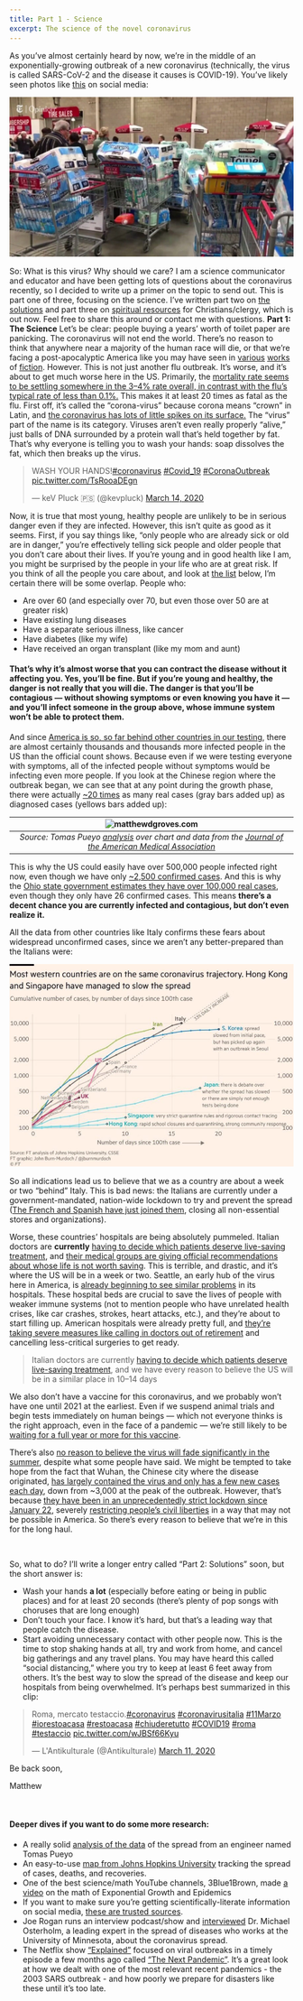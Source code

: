 ```yaml
---
title: Part 1 - Science
excerpt: The science of the novel coronavirus
---
```


As you’ve almost certainly heard by now, we’re in the middle of an exponentially-growing outbreak of a new coronavirus (technically, the virus is called SARS-CoV-2 and the disease it causes is COVID-19). You’ve likely seen photos like [this](https://www.miamiherald.com/news/nation-world/world/article241141236.html) on social media:

![](assets/images/covid/tp.jpg)

So: What is this virus? Why should we care? I am a science communicator and educator and have been getting lots of questions about the coronavirus recently, so I decided to write up a primer on the topic to send out. This is part one of three, focusing on the science. I’ve written part two on [the solutions](PartTwoSolutions.md) and part three on [spiritual resources](PartThreeSpirituality.md) for Christians/clergy, which is out now. Feel free to share this around or contact me with questions.
**Part 1: The Science**
Let’s be clear: people buying a years’ worth of toilet paper are panicking. The coronavirus will not end the world. There’s no reason to think that anywhere near a majority of the human race will die, or that we’re facing a post-apocalyptic America like you may have seen in [various](https://en.wikipedia.org/wiki/The_Stand) [works](https://en.wikipedia.org/wiki/Station_Eleven) of [fiction](https://www.syfy.com/syfywire/5-movies-people-win-for-your-coronavirus-quarantine).
However.
This is not just another flu outbreak. It’s worse, and it’s about to get much worse here in the US. Primarily, the [mortality rate seems to be settling somewhere in the 3–4% rate overall, in contrast with the flu’s typical rate of less than 0.1%.](https://www.who.int/docs/default-source/coronaviruse/situation-reports/20200306-sitrep-46-covid-19.pdf?sfvrsn=96b04adf_2) This makes it at least 20 times as fatal as the flu.
First off, it’s called the “corona-virus” because corona means “crown” in Latin, and [the coronavirus has lots of little spikes on its surface.](https://www.ijpr.org/post/older-adults-increased-risk-coronavirus-warns-jackson-county-health-official) The “virus” part of the name is its category. Viruses aren’t even really properly “alive,” just balls of DNA surrounded by a protein wall that’s held together by fat. That’s why everyone is telling you to wash your hands: soap dissolves the fat, which then breaks up the virus.
<blockquote class="twitter-tweet"><p lang="en" dir="ltr">WASH YOUR HANDS!<a href="https://twitter.com/hashtag/coronavirus?src=hash&amp;ref_src=twsrc%5Etfw">#coronavirus</a> <a href="https://twitter.com/hashtag/Covid_19?src=hash&amp;ref_src=twsrc%5Etfw">#Covid_19</a> <a href="https://twitter.com/hashtag/CoronaOutbreak?src=hash&amp;ref_src=twsrc%5Etfw">#CoronaOutbreak</a> <a href="https://t.co/TsRooaDEgn">pic.twitter.com/TsRooaDEgn</a></p>&mdash; keV Pluck 🇵🇸 (@kevpluck) <a href="https://twitter.com/kevpluck/status/1238657245203890178?ref_src=twsrc%5Etfw">March 14, 2020</a></blockquote> <script async src="https://platform.twitter.com/widgets.js" charset="utf-8"></script>

Now, it is true that most young, healthy people are unlikely to be in serious danger even if they are infected. However, this isn’t quite as good as it seems. First, if you say things like, “only people who are already sick or old are in danger,” you’re effectively telling sick people and older people that you don’t care about their lives. If you’re young and in good health like I am, you might be surprised by the people in your life who are at great risk. If you think of all the people you care about, and look at [the list](https://www.worldometers.info/coronavirus/coronavirus-age-sex-demographics/) below, I’m certain there will be some overlap. People who:
- Are over 60 (and especially over 70, but even those over 50 are at greater risk)
- Have existing lung diseases
- Have a separate serious illness, like cancer
- Have diabetes (like my wife)
- Have received an organ transplant (like my mom and aunt)

#### That’s why it’s almost worse that you can contract the disease without it affecting you. Yes, you’ll be fine. But if you’re young and healthy, the danger is not really that you will die. The danger is that you’ll be contagious — without showing symptoms or even knowing you have it — and you’ll infect someone in the group above, whose immune system won’t be able to protect them. ####

And since [America is so, so far behind other countries in our testing](https://www.vox.com/policy-and-politics/2020/3/13/21178289/confirmed-coronavirus-cases-us-countries-italy-iran-singapore-hong-kong), there are almost certainly thousands and thousands more infected people in the US than the official count shows. Because even if we were testing everyone with symptoms, all of the infected people without symptoms would be infecting even more people. If you look at the Chinese region where the outbreak began, we can see that at any point during the growth phase, there were actually [~20 times](https://medium.com/@tomaspueyo/coronavirus-act-today-or-people-will-die-f4d3d9cd99ca) as many real cases (gray bars added up) as diagnosed cases (yellows bars added up):

| ![matthewdgroves.com](assets/images/covid/hubei.jpg) | 
|:--:| 
| *Source: Tomas Pueyo [analysis](https://medium.com/@tomaspueyo/coronavirus-act-today-or-people-will-die-f4d3d9cd99ca) over chart and data from the [Journal of the American Medical Association](https://jamanetwork.com/journals/jama/fullarticle/2762130)* |

This is why the US could easily have over 500,000 people infected right now, even though we have only [~2,500 confirmed cases](https://coronavirus.jhu.edu/map.html). And this is why the [Ohio state government estimates they have over 100,000 real cases](https://thehill.com/policy/healthcare/487329-ohio-health-official-estimates-100000-people-in-state-have-coronavirus), even though they only have 26 confirmed cases. This means **there’s a decent chance you are currently infected and contagious, but don’t even realize it.**

All the data from other countries like Italy confirms these fears about widespread unconfirmed cases, since we aren’t any better-prepared than the Italians were:

![](/assets/images/covid/italy.png)

So all indications lead us to believe that we as a country are about a week or two “behind” Italy. This is bad news: the Italians are currently under a government-mandated, nation-wide lockdown to try and prevent the spread ([The French and Spanish have just joined them](https://www.bbc.com/news/world-europe-51892477), closing all non-essential stores and organizations).

Worse, these countries’ hospitals are being absolutely pummeled. Italian doctors are **currently** [having to decide which patients deserve live-saving treatment](https://www.theatlantic.com/ideas/archive/2020/03/who-gets-hospital-bed/607807/), and [their medical groups are giving official recommendations about whose life is not worth saving](https://twitter.com/Yascha_Mounk/status/1237731864233807872). This is terrible, and drastic, and it’s where the US will be in a week or two. Seattle, an early hub of the virus here in America, is [already beginning to see similar problems](https://theweek.com/speedreads/901695/seattlearea-hospital-italy-show-what-awaits-americas-health-care-system-coronavirus-surges) in its hospitals. These hospital beds are crucial to save the lives of people with weaker immune systems (not to mention people who have unrelated health crises, like car crashes, strokes, heart attacks, etc.), and they’re about to start filling up. American hospitals were already pretty full, and [they’re taking severe measures like calling in doctors out of retirement](https://apnews.com/6c9b9686c4af21b9984341d330073979) and cancelling less-critical surgeries to get ready.

> Italian doctors are currently [having to decide which patients deserve live-saving treatment](https://www.theatlantic.com/ideas/archive/2020/03/who-gets-hospital-bed/607807/), and we have every reason to believe the US will be in a similar place in 10–14 days

We also don’t have a vaccine for this coronavirus, and we probably won’t have one until 2021 at the earliest. Even if we suspend animal trials and begin tests immediately on human beings — which not everyone thinks is the right approach, even in the face of a pandemic — we’re still likely to be [waiting for a full year or more for this vaccine](https://www.scientificamerican.com/article/researchers-rush-to-test-coronavirus-vaccine-in-people/).

There’s also [no reason to believe the virus will fade significantly in the summer](https://ccdd.hsph.harvard.edu/will-covid-19-go-away-on-its-own-in-warmer-weather/), despite what some people have said. We might be tempted to take hope from the fact that Wuhan, the Chinese city where the disease originated, [has largely contained the virus and only has a few new cases each day](https://www.reuters.com/article/us-health-coronavirus-china/chinas-coronavirus-epicenter-of-wuhan-sees-single-digit-new-cases-for-second-day-idUSKBN2100BP), down from ~3,000 at the peak of the outbreak. However, that’s because [they have been in an unprecedentedly strict lockdown since January 22](https://time.com/5796425/china-coronavirus-lockdown/), severely [restricting people’s civil liberties](https://www.npr.org/sections/goatsandsoda/2020/03/03/809965742/personal-essay-from-wuhan-living-in-hell) in a way that may not be possible in America. So there’s every reason to believe that we’re in this for the long haul.

<br>

So, what to do? I’ll write a longer entry called “Part 2: Solutions” soon, but the short answer is:

- Wash your hands **a lot** (especially before eating or being in public places) and for at least 20 seconds (there’s plenty of pop songs with choruses that are long enough)
- Don’t touch your face. I know it’s hard, but that’s a leading way that people catch the disease.
- Start avoiding unnecessary contact with other people now. This is the time to stop shaking hands at all, try and work from home, and cancel big gatherings and any travel plans. You may have heard this called “social distancing,” where you try to keep at least 6 feet away from others. It’s the best way to slow the spread of the disease and keep our hospitals from being overwhelmed. It’s perhaps best summarized in this clip:

<blockquote class="twitter-tweet"><p lang="it" dir="ltr">Roma, mercato testaccio.<a href="https://twitter.com/hashtag/coronavirus?src=hash&amp;ref_src=twsrc%5Etfw">#coronavirus</a> <a href="https://twitter.com/hashtag/coronavirusitalia?src=hash&amp;ref_src=twsrc%5Etfw">#coronavirusitalia</a> <a href="https://twitter.com/hashtag/11Marzo?src=hash&amp;ref_src=twsrc%5Etfw">#11Marzo</a> <a href="https://twitter.com/hashtag/iorestoacasa?src=hash&amp;ref_src=twsrc%5Etfw">#iorestoacasa</a> <a href="https://twitter.com/hashtag/restoacasa?src=hash&amp;ref_src=twsrc%5Etfw">#restoacasa</a> <a href="https://twitter.com/hashtag/chiuderetutto?src=hash&amp;ref_src=twsrc%5Etfw">#chiuderetutto</a> <a href="https://twitter.com/hashtag/COVID19?src=hash&amp;ref_src=twsrc%5Etfw">#COVID19</a> <a href="https://twitter.com/hashtag/roma?src=hash&amp;ref_src=twsrc%5Etfw">#roma</a> <a href="https://twitter.com/hashtag/testaccio?src=hash&amp;ref_src=twsrc%5Etfw">#testaccio</a> <a href="https://t.co/wJBSf66Kyu">pic.twitter.com/wJBSf66Kyu</a></p>&mdash; L&#39;Antikulturale (@Antikulturale) <a href="https://twitter.com/Antikulturale/status/1237746266936926210?ref_src=twsrc%5Etfw">March 11, 2020</a></blockquote> <script async src="https://platform.twitter.com/widgets.js" charset="utf-8"></script>

Be back soon,

Matthew

<br>

#### Deeper dives if you want to do some more research:

- A really solid [analysis of the data](https://medium.com/@tomaspueyo/coronavirus-act-today-or-people-will-die-f4d3d9cd99ca) of the spread from an engineer named Tomas Pueyo
- An easy-to-use [map from Johns Hopkins University](https://coronavirus.jhu.edu/map.html) tracking the spread of cases, deaths, and recoveries.
- One of the best science/math YouTube channels, 3Blue1Brown, made [a video](https://www.youtube.com/watch?v=Kas0tIxDvrg) on the math of Exponential Growth and Epidemics
- If you want to make sure you’re getting scientifically-literate information on social media, [these are trusted sources](https://twitter.com/i/lists/1238878117919367168/members).
- Joe Rogan runs an interview podcast/show and [interviewed](https://www.youtube.com/watch?v=E3URhJx0NSw) Dr. Michael Osterholm, a leading expert in the spread of diseases who works at the University of Minnesota, about the coronavirus spread.
- The Netflix show [“Explained”](https://www.netflix.com/title/80216752) focused on viral outbreaks in a timely episode a few months ago called [“The Next Pandemic”](https://www.netflix.com/watch/81062202?tctx=0%2C3%2Ceeb16360-b0ac-4cf6-99e1-32fe0de50b51-98974952%2C%2C&trackId=14277283). It’s a great look at how we dealt with one of the most relevant recent pandemics - the 2003 SARS outbreak - and how poorly we prepare for disasters like these until it’s too late. 